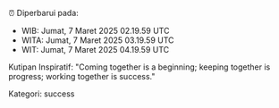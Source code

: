 ⏰ Diperbarui pada:
- WIB: Jumat, 7 Maret 2025 02.19.59 UTC
- WITA: Jumat, 7 Maret 2025 03.19.59 UTC
- WIT: Jumat, 7 Maret 2025 04.19.59 UTC

Kutipan Inspiratif:
"Coming together is a beginning; keeping together is progress; working together is success."


Kategori: success

